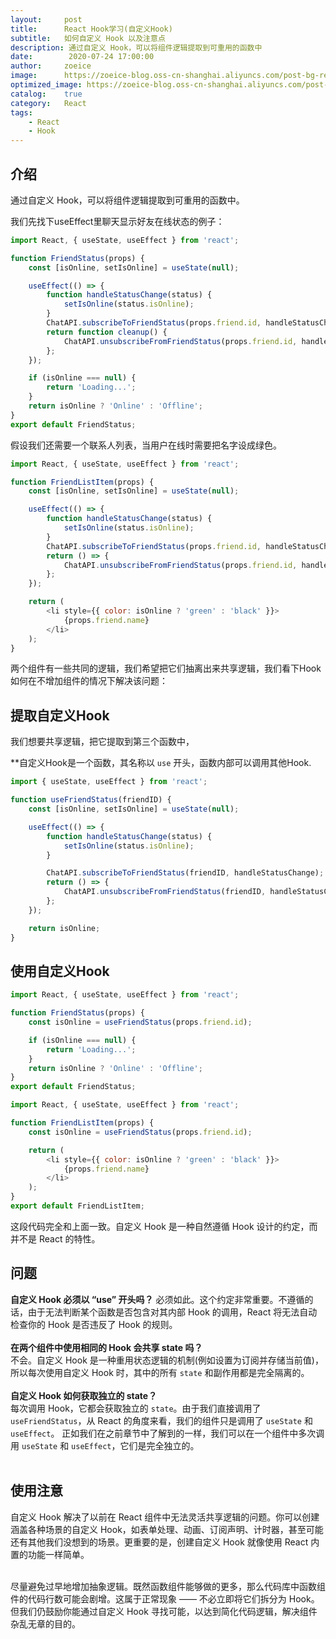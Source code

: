 ```yaml
---
layout:     post
title:      React Hook学习(自定义Hook)
subtitle:   如何自定义 Hook 以及注意点
description: 通过自定义 Hook，可以将组件逻辑提取到可重用的函数中
date:        2020-07-24 17:00:00
author:     zoeice
image:      https://zoeice-blog.oss-cn-shanghai.aliyuncs.com/post-bg-react.jpg
optimized_image: https://zoeice-blog.oss-cn-shanghai.aliyuncs.com/post-bg-react.jpg?x-oss-process=image/resize,w_380
catalog:    true
category:   React
tags:
    - React
    - Hook
---
```


## 介绍

通过自定义 Hook，可以将组件逻辑提取到可重用的函数中。

我们先找下useEffect里聊天显示好友在线状态的例子：
```js
import React, { useState, useEffect } from 'react';

function FriendStatus(props) {
    const [isOnline, setIsOnline] = useState(null);

    useEffect(() => {
        function handleStatusChange(status) {
            setIsOnline(status.isOnline);
        }
        ChatAPI.subscribeToFriendStatus(props.friend.id, handleStatusChange);
        return function cleanup() {
            ChatAPI.unsubscribeFromFriendStatus(props.friend.id, handleStatusChange);
        };
    });

    if (isOnline === null) {
        return 'Loading...';
    }
    return isOnline ? 'Online' : 'Offline';
}
export default FriendStatus;
```

假设我们还需要一个联系人列表，当用户在线时需要把名字设成绿色。
```js
import React, { useState, useEffect } from 'react';

function FriendListItem(props) {
    const [isOnline, setIsOnline] = useState(null);

    useEffect(() => {
        function handleStatusChange(status) {
            setIsOnline(status.isOnline);
        }
        ChatAPI.subscribeToFriendStatus(props.friend.id, handleStatusChange);
        return () => {
            ChatAPI.unsubscribeFromFriendStatus(props.friend.id, handleStatusChange);
        };
    });

    return (
        <li style={{ color: isOnline ? 'green' : 'black' }}>
            {props.friend.name}
        </li>
    );
}
```

两个组件有一些共同的逻辑，我们希望把它们抽离出来共享逻辑，我们看下Hook如何在不增加组件的情况下解决该问题：

## 提取自定义Hook
我们想要共享逻辑，把它提取到第三个函数中，

**自定义Hook是一个函数，其名称以 `use` 开头，函数内部可以调用其他Hook.

```js
import { useState, useEffect } from 'react';

function useFriendStatus(friendID) {
    const [isOnline, setIsOnline] = useState(null);

    useEffect(() => {
        function handleStatusChange(status) {
            setIsOnline(status.isOnline);
        }

        ChatAPI.subscribeToFriendStatus(friendID, handleStatusChange);
        return () => {
            ChatAPI.unsubscribeFromFriendStatus(friendID, handleStatusChange);
        };
    });

    return isOnline;
}
```

## 使用自定义Hook
```js
import React, { useState, useEffect } from 'react';

function FriendStatus(props) {
    const isOnline = useFriendStatus(props.friend.id);

    if (isOnline === null) {
        return 'Loading...';
    }
    return isOnline ? 'Online' : 'Offline';
}
export default FriendStatus;
```

```js
import React, { useState, useEffect } from 'react';

function FriendListItem(props) {
    const isOnline = useFriendStatus(props.friend.id);

    return (
        <li style={{ color: isOnline ? 'green' : 'black' }}>
            {props.friend.name}
        </li>
    );
}
export default FriendListItem;
```

这段代码完全和上面一致。自定义 Hook 是一种自然遵循 Hook 设计的约定，而并不是 React 的特性。

## 问题
**自定义 Hook 必须以 “use” 开头吗？**
必须如此。这个约定非常重要。不遵循的话，由于无法判断某个函数是否包含对其内部 Hook 的调用，React 将无法自动检查你的 Hook 是否违反了 Hook 的规则。<br><br>
**在两个组件中使用相同的 Hook 会共享 state 吗？**<br>
不会。自定义 Hook 是一种重用状态逻辑的机制(例如设置为订阅并存储当前值)，所以每次使用自定义 Hook 时，其中的所有 `state` 和副作用都是完全隔离的。<br><br>
**自定义 Hook 如何获取独立的 state？**<br>
每次调用 Hook，它都会获取独立的 `state`。由于我们直接调用了 `useFriendStatus`，从 React 的角度来看，我们的组件只是调用了 `useState` 和 `useEffect`。 正如我们在之前章节中了解到的一样，我们可以在一个组件中多次调用 `useState` 和 `useEffect`，它们是完全独立的。<br><br>

## 使用注意
自定义 Hook 解决了以前在 React 组件中无法灵活共享逻辑的问题。你可以创建涵盖各种场景的自定义 Hook，如表单处理、动画、订阅声明、计时器，甚至可能还有其他我们没想到的场景。更重要的是，创建自定义 Hook 就像使用 React 内置的功能一样简单。<br><br>

尽量避免过早地增加抽象逻辑。既然函数组件能够做的更多，那么代码库中函数组件的代码行数可能会剧增。这属于正常现象 —— 不必立即将它们拆分为 Hook。但我们仍鼓励你能通过自定义 Hook 寻找可能，以达到简化代码逻辑，解决组件杂乱无章的目的。